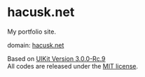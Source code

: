# hacusk.net

My portfolio site.  

domain: [hacusk.net](https://hacusk.net)  

Based on [UIKit Version 3.0.0-Rc.9](https://getuikit.com)  
All codes are released under the [MIT license](https://github.com/hacusk/hacusk.net/blob/master/LICENSE).

